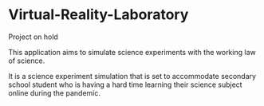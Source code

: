 # Virtual-Reality-Laboratory

Project on hold

This application aims to simulate science experiments with the working law of science.

It is a science experiment simulation that is set to accommodate secondary school student who is having a hard time learning their science subject online during the pandemic.
